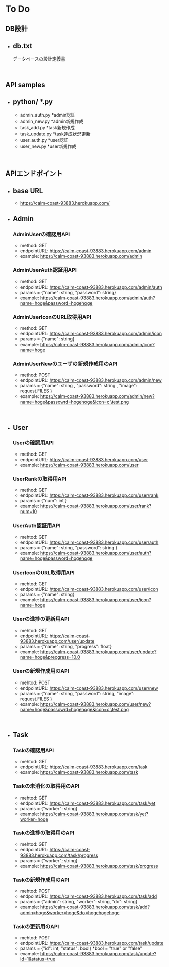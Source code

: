 # To Do

## DB設計

 - ## db.txt 
    データベースの設計定義書

<br>

## API samples
- ## python/ *.py
    - admin_auth.py         *admin認証
    - admin_new.py          *admin新規作成
    - task_add.py           *task新規作成
    - task_update.py        *task達成状況更新
    - user_auth.py          *user認証
    - user_new.py           *user新規作成
    
<br>

## APIエンドポイント

 - ## base URL
    - https://calm-coast-93883.herokuapp.com/

- ## Admin
    ### AdminUserの確認用API
    - method: GET
    - endpointURL: https://calm-coast-93883.herokuapp.com/admin
    - example: https://calm-coast-93883.herokuapp.com/admin

    ### AdminUserAuth認証用API
    - method: GET
    - endpointURL: https://calm-coast-93883.herokuapp.com/admin/auth
    - params = {"name": string, "password": string}   
    - example: https://calm-coast-93883.herokuapp.com/admin/auth?name=hoge&password=hogehoge

    ### AdminUserIconのURL取得用API
    - method: GET
    - endpointURL: https://calm-coast-93883.herokuapp.com/admin/icon
    - params = {"name": string}
    - example: https://calm-coast-93883.herokuapp.com/admin/icon?name=hoge

    ### AdminUserNewのユーザの新規作成用のAPI
    - method: POST
    - endpointURL: https://calm-coast-93883.herokuapp.com/admin/new
    - params = {"name": string , "password": string , "image": request.FILES }   
    - example: https://calm-coast-93883.herokuapp.com/admin/new?name=hoge&passowrd=hogehoge&icon=c:\test.png

<br>

- ## User
    ### Userの確認用API
    - method: GET
    - endpointURL: https://calm-coast-93883.herokuapp.com/user
    - example: https://calm-coast-93883.herokuapp.com/user

    ### UserRankの取得用API
    - method: GET
    - endpointURL: https://calm-coast-93883.herokuapp.com/user/rank
    - params = {"num": int }   
    - example: https://calm-coast-93883.herokuapp.com/user/rank?num=10

    ### UserAuth認証用API
    - mehtod: GET
    - endpointURL: https://calm-coast-93883.herokuapp.com/user/auth
    - params = {"name": string, "password": string }   
    - example: https://calm-coast-93883.herokuapp.com/user/auth?name=hoge&password=hogehoge

    ### UserIconのURL取得用API
    - mehtod: GET
    - endpointURL: https://calm-coast-93883.herokuapp.com/user/icon
    - params = {"name": string}
    - example: https://calm-coast-93883.herokuapp.com/user/icon?name=hoge

    ### Userの進捗の更新用API
    - mehtod: GET
    - endpointURL: https://calm-coast-93883.herokuapp.com/user/update
    - params = {"name": string, "progress": float}   
    - example: https://calm-coast-93883.herokuapp.com/user/update?name=hoge&preogress=10.0

    ### Userの新規作成用のAPI
    - mehtod: POST
    - endpointURL: https://calm-coast-93883.herokuapp.com/user/new
    - params = {"name": string, "password": string, "image": request.FILES } 
    - example: https://calm-coast-93883.herokuapp.com/user/new?name=hoge&passowrd=hogehoge&icon=c:\test.png

<br>

- ## Task
    ### Taskの確認用API
    - mehtod: GET    
    - endpointURL: https://calm-coast-93883.herokuapp.com/task
    - example: https://calm-coast-93883.herokuapp.com/task

    ### Taskの未消化の取得用のAPI
    - mehtod: GET
    - endpointURL: https://calm-coast-93883.herokuapp.com/task/yet
    - params = {"worker": string}   
    - example: https://calm-coast-93883.herokuapp.com/task/yet?worker=hoge
    
    ### Taskの進捗の取得用のAPI
    - mehtod: GET
    - endpointURL: https://calm-coast-93883.herokuapp.com/task/progress
    - params = {"worker"; string}   
    - example: https://calm-coast-93883.herokuapp.com/task/progress
    
    ### Taskの新規作成用のAPI
    - mehtod: POST
    - endpointURL: https://calm-coast-93883.herokuapp.com/task/add
    - params = {"admin": string, "worker": string, "do": string}   
    - example: https://calm-coast-93883.herokuapp.com/task/add?admin=hoge&worker=hoge&do=hogehogehoge
    
    ### Taskの更新用のAPI
    - mehtod: POST
    - endpointURL: https://calm-coast-93883.herokuapp.com/task/update
    - params = {"id": int, "status": bool}   *bool = "true" or "false"
    - example: https://calm-coast-93883.herokuapp.com/task/update?id=1&status=true
